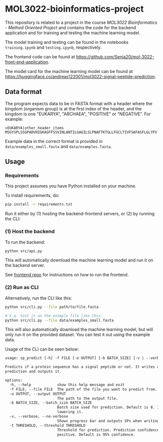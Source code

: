 # MOL3022-bioinformatics-project

This repository is related to a project in the course *MOL3022 Bioinformatics - Method Oriented Project* and contains the code for the backend application and for training and testing the machine learning model.

The model training and testing can be found in the notebooks `training.ipynb` and `testing.ipynb`, respectively.

The frontend code can be found at https://github.com/Senja20/mol-3022-front-end-application.

The model card for the machine learning model can be found at https://huggingface.co/andreas122001/mol3022-signal-peptide-prediction.


## Data format

The program expects data to be in FASTA format with a header where the kingdom (organism group) is at the first index of the header, and the kingdom is one "EUKARYA", "ARCHAEA", "POSITIVE" or "NEGATIVE". For example:

```
>EUKARYA|other_header_items
MSGYSPLSSGPADVHIGKAGFFSSVINLANTILGAGILSLPNAFTKTGLLFGCLTIVFSAFASFLGLYFV
```

Example data in the correct format is provided in `data/examples_small.fasta` and `data/examples.fasta`. 


## Usage

### Requirements
This project assumes you have Python installed on your machine.

To install requirements, do:

```bash
pip install -r requirements.txt
```

Run it either by (1) hosting the backend-frontend servers, or (2) by running the CLI:

### (1) Host the backend

To run the backend:

```bash
python src/api.py
```

This will automatically download the machine learning model and run it on the backend server.

See [frontend repo](https://github.com/Senja20/mol-3022-front-end-application) for instructions on how to run the frontend.

### (2) Run as CLI

Alternatively, run the CLI like this:
```bash
python src/cli.py --file path/to/file.fasta
```
```bash
# E.g. test it on the example file like this:
python src/cli.py --file data/examples_small.fasta
```

This will also automatically download the machine learning model, but will only run it on the provided dataset. You can test it out using the example data.

Usage of the CLI can be seen below:

```txt
usage: sp_predict [-h] -f FILE [-o OUTPUT] [-b BATCH_SIZE] [-v | --verbose | --no-verbose] [-t THRESHOLD]

Predicts if a protein sequence has a signal peptide or not. It writes a .fasta file, and adds a header to it with the
prediction and outputs it.

options:
  -h, --help            show this help message and exit
  -f FILE, --file FILE  The path of the file you want to predict from.
  -o OUTPUT, --output OUTPUT
                        The path to the output file.
  -b BATCH_SIZE, --batch_size BATCH_SIZE
                        Batch size used for prediction. Default is 8. If prediction is very slow or fails, try
                        lowering it.
  -v, --verbose, --no-verbose
                        Shows progress bar and outputs SPs when writing to file. Default is not verbose.
  -t THRESHOLD, --threshold THRESHOLD
                        Threshold for prediction. Prediction confidence must be over threshold to be considered
                        positive. Default is 95% confidence.
```

